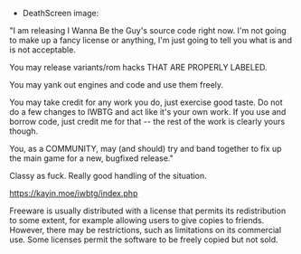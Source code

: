 - DeathScreen image:

"I am releasing I Wanna Be the Guy's source code right now. I'm not going to make up a fancy license or anything, I'm just going to tell you what is and is not acceptable.

You may release variants/rom hacks THAT ARE PROPERLY LABELED.

You may yank out engines and code and use them freely.

You may take credit for any work you do, just exercise good taste. Do not do a few changes to IWBTG and act like it's your own work. If you use and borrow code, just credit me for that -- the rest of the work is clearly yours though.

You, as a COMMUNITY, may (and should) try and band together to fix up the main game for a new, bugfixed release."

Classy as fuck. Really good handling of the situation.

https://kayin.moe/iwbtg/index.php

Freeware is usually distributed with a license that permits its redistribution to some extent, for example allowing users to give copies to friends. However, there may be restrictions, such as limitations on its commercial use. Some licenses permit the software to be freely copied but not sold.